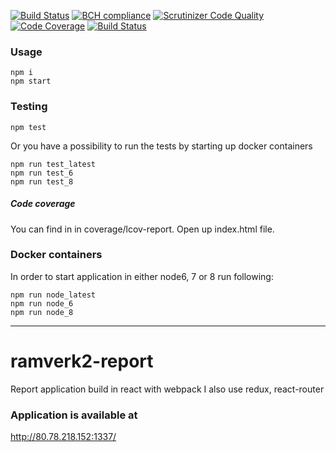 [![Build Status](https://travis-ci.org/alevor657/ramverk2-report.svg?branch=master)](https://travis-ci.org/alevor657/ramverk2-report)
[![BCH compliance](https://bettercodehub.com/edge/badge/alevor657/ramverk2-report?branch=master)](https://bettercodehub.com/)
[![Scrutinizer Code Quality](https://scrutinizer-ci.com/g/alevor657/ramverk2-report/badges/quality-score.png?b=master)](https://scrutinizer-ci.com/g/alevor657/ramverk2-report/?branch=master)
[![Code Coverage](https://scrutinizer-ci.com/g/alevor657/ramverk2-report/badges/coverage.png?b=master)](https://scrutinizer-ci.com/g/alevor657/ramverk2-report/?branch=master)
[![Build Status](https://scrutinizer-ci.com/g/alevor657/ramverk2-report/badges/build.png?b=master)](https://scrutinizer-ci.com/g/alevor657/ramverk2-report/build-status/master)

### Usage

    npm i
    npm start


### Testing

    npm test

Or you have a possibility to run the tests by starting up docker containers

    npm run test_latest
    npm run test_6
    npm run test_8

##### Code coverage

You can find in in coverage/lcov-report. Open up index.html file.

### Docker containers

In order to start application in either node6, 7 or 8 run following:

    npm run node_latest
    npm run node_6
    npm run node_8


-------------------------

# ramverk2-report
Report application build in react with webpack
I also use redux, react-router

### Application is available at

http://80.78.218.152:1337/
